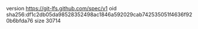 version https://git-lfs.github.com/spec/v1
oid sha256:df1c2db05da98528352498ac1846a592029cab742535051f4636f920b6bfda76
size 30714
